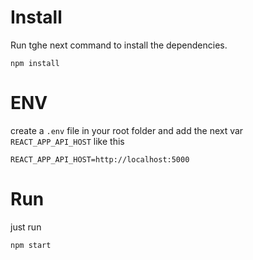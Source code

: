 # Install 

Run tghe next command to install the dependencies.
```
npm install
``` 


# ENV

create a `.env` file in your root folder and add the next var `REACT_APP_API_HOST` like this
```
REACT_APP_API_HOST=http://localhost:5000
```

# Run
just run
```
npm start
```



